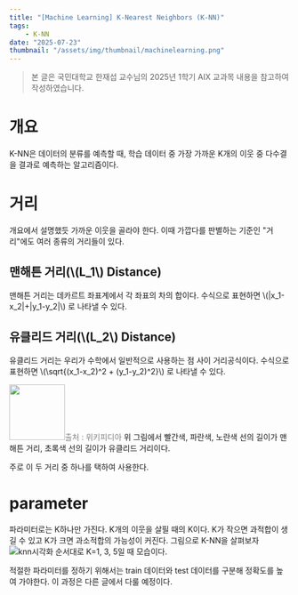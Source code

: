 ```yaml
---
title: "[Machine Learning] K-Nearest Neighbors (K-NN)"
tags:
    - K-NN
date: "2025-07-23"
thumbnail: "/assets/img/thumbnail/machinelearning.png"
---
```


> 본 글은 국민대학교 한재섭 교수님의 2025년 1학기 AIX 교과목 내용을 참고하여 작성하였습니다.

# 개요
K-NN은 데이터의 분류를 예측할 때, 학습 데이터 중 가장 가까운 K개의 이웃 중 다수결을 결과로 예측하는 알고리즘이다.

# 거리
개요에서 설명했듯 가까운 이웃을 골라야 한다. 이때 가깝다를 판별하는 기준인 "거리"에도 여러 종류의 거리들이 있다.
## 맨해튼 거리(\\(L_1\\) Distance)
맨해튼 거리는 데카르트 좌표계에서 각 좌표의 차의 합이다.
수식으로 표현하면 \\(|x_1-x_2|+|y_1-y_2|\\) 로 나타낼 수 있다.

## 유클리드 거리(\\(L_2\\) Distance)
유클리드 거리는 우리가 수학에서 일반적으로 사용하는 점 사이 거리공식이다.
수식으로 표현하면 \\(\sqrt{(x_1-x_2)^2 + (y_1-y_2)^2}\\) 로 나타낼 수 있다.

<img src="https://upload.wikimedia.org/wikipedia/commons/thumb/0/08/Manhattan_distance.svg/250px-Manhattan_distance.svg.png" width="100" height="100" /><span style="color: gray">출처 : 위키피디아</span>
위 그림에서 빨간색, 파란색, 노란색 선의 길이가 맨해튼 거리,
초록색 선의 길이가 유클리드 거리이다.

주로 이 두 거리 중 하나를 택하여 사용한다.

# parameter
파라미터로는 K하나만 가진다. K개의 이웃을 살필 때의 K이다. K가 작으면 과적합이 생길 수 있고 K가 크면 과소적합의 가능성이 커진다.
그림으로 K-NN을 살펴보자
![knn시각화](https://i.imgur.com/4GW6KdE.png)
순서대로 K=1, 3, 5일 때 모습이다.

적절한 파라미터를 정하기 위해서는 train 데이터와 test 데이터를 구분해 정확도를 높여 가야한다. 이 과정은 다른 글에서 다룰 예정이다.